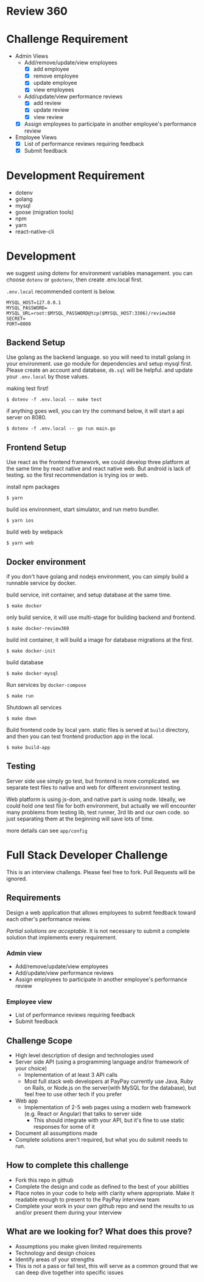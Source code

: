 # Review 360

# Challenge Requirement
  - Admin Views
    - Add/remove/update/view employees
      - [X] add employee
      - [X] remove employee
      - [X] update employee
      - [X] view employees
    - Add/update/view performance reviews
      - [X] add review
      - [X] update review
      - [X] view review
    - [X] Assign employees to participate in another employee's performance review
  - Employee Views
    - [X] List of performance reviews requiring feedback
    - [X] Submit feedback

# Development Requirement
  - dotenv
  - golang
  - mysql
  - goose (migration tools)
  - npm
  - yarn
  - react-native-cli

# Development

we suggest using dotenv for environment variables management.
you can choose `dotenv` or `godotenv`, then create .env.local first.

`.env.local` recommended content is below.
```
MYSQL_HOST=127.0.0.1
MYSQL_PASSWORD=
MYSQL_URL=root:$MYSQL_PASSWORD@tcp($MYSQL_HOST:3306)/review360
SECRET=
PORT=8080
```

## Backend Setup

Use golang as the backend language. so you will need to install golang in your environment. use go module for dependencies and setup mysql first.
Please create an account and database, `db.sql` will be helpful. and update your `.env.local` by those values.

making test first!

`$ dotenv -f .env.local -- make test`

if anything goes well, you can try the command below, it will start a api server on 8080.

`$ dotenv -f .env.local -- go run main.go`

## Frontend Setup

Use react as the frontend framework, we could develop three platform at the same time by react native and react native web. But android is lack of testing. so the first recommendation is trying ios or web.

install npm packages

`$ yarn`

build ios environment, start simulator, and run metro bundler.

`$ yarn ios`

build web by webpack

`$ yarn web`

## Docker environment

if you don't have golang and nodejs environment, you can simply build a runnable service by docker.

build service, init container, and setup database at the same time.

`$ make docker`

only build service, it will use multi-stage for building backend and frontend.

`$ make docker-review360`

build init container, it will build a image for database migrations at the first.

`$ make docker-init`

build database

`$ make docker-mysql`

Run services by `docker-compose`

`$ make run`

Shutdown all services

`$ make down`

Build frontend code by local yarn. static files is served at `build` directory, and then you can test frontend production app in the local.

`$ make build-app`

## Testing

Server side use simply go test, but frontend is more complicated. we separate test files to native and web for different environment testing.

Web platform is using js-dom, and native part is using node.
Ideally, we could hold one test file for both environment, but actually
we will encounter many problems from testing lib, test runner, 3rd lib and our own code. so just separating them at the beginning will save lots of time.

more details can see `app/config`

# Full Stack Developer Challenge
This is an interview challengs. Please feel free to fork. Pull Requests will be ignored.

## Requirements
Design a web application that allows employees to submit feedback toward each other's performance review.

*Partial solutions are acceptable.*  It is not necessary to submit a complete solution that implements every requirement.

### Admin view
* Add/remove/update/view employees
* Add/update/view performance reviews
* Assign employees to participate in another employee's performance review

### Employee view
* List of performance reviews requiring feedback
* Submit feedback

## Challenge Scope
* High level description of design and technologies used
* Server side API (using a programming language and/or framework of your choice)
  * Implementation of at least 3 API calls
  * Most full stack web developers at PayPay currently use Java, Ruby on Rails, or Node.js on the server(with MySQL for the database), but feel free to use other tech if you prefer
* Web app
  * Implementation of 2-5 web pages using a modern web framework (e.g. React or Angular) that talks to server side
    * This should integrate with your API, but it's fine to use static responses for some of it
* Document all assumptions made
* Complete solutions aren't required, but what you do submit needs to run.

## How to complete this challenge
* Fork this repo in github
* Complete the design and code as defined to the best of your abilities
* Place notes in your code to help with clarity where appropriate. Make it readable enough to present to the PayPay interview team
* Complete your work in your own github repo and send the results to us and/or present them during your interview

## What are we looking for? What does this prove?
* Assumptions you make given limited requirements
* Technology and design choices
* Identify areas of your strengths
* This is not a pass or fail test, this will serve as a common ground that we can deep dive together into specific issues

